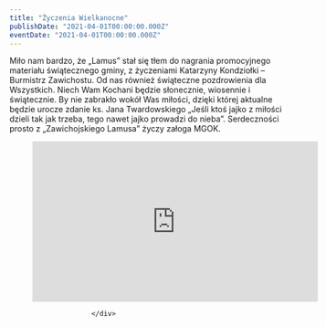 ```yaml
---
title: "Życzenia Wielkanocne"
publishDate: "2021-04-01T00:00:00.000Z"
eventDate: "2021-04-01T00:00:00.000Z"
---
```


<div class="entry-content">
							
							
<p>Miło nam bardzo, że „Lamus” stał się tłem do nagrania promocyjnego materiału świątecznego gminy, z życzeniami Katarzyny Kondziołki – Burmistrz Zawichostu. Od nas również świąteczne pozdrowienia dla Wszystkich. Niech Wam Kochani będzie słonecznie, wiosennie i świątecznie. By nie zabrakło wokół Was miłości, dzięki której aktualne będzie urocze zdanie ks. Jana Twardowskiego „Jeśli ktoś jajko z miłości dzieli tak jak trzeba, tego nawet jajko prowadzi do nieba”. Serdeczności prosto z „Zawichojskiego Lamusa” życzy załoga MGOK.</p>



<div class="wp-block-group"><div class="wp-block-group__inner-container is-layout-flow wp-block-group-is-layout-flow">
<div class="wp-block-columns are-vertically-aligned-center is-layout-flex wp-container-core-columns-layout-1 wp-block-columns-is-layout-flex">
<div class="wp-block-column is-vertically-aligned-center is-layout-flow wp-block-column-is-layout-flow" style="flex-basis:100%">
<figure class="wp-block-embed is-type-rich is-provider-obsluga-osadzania wp-block-embed-obsluga-osadzania wp-embed-aspect-16-9 wp-has-aspect-ratio"><div class="wp-block-embed__wrapper">
<iframe title="Życzenia Wielkanocne: Katarzyna Kondziołka - Burmistrz Miasta i Gminy Zawichost" width="500" height="281" src="https://www.youtube.com/embed/n3a-Qkog5M0?feature=oembed" frameborder="0" allow="accelerometer; autoplay; clipboard-write; encrypted-media; gyroscope; picture-in-picture" allowfullscreen=""></iframe>
</div></figure>
</div>
</div>
</div></div>
						
						</div>

